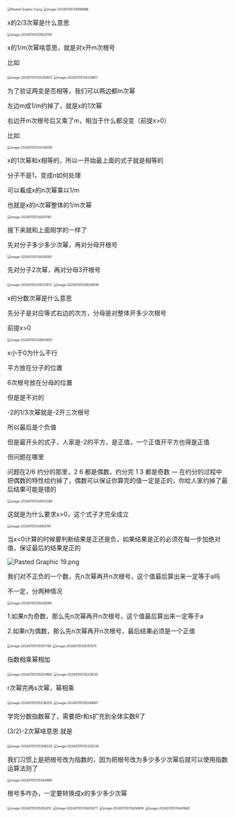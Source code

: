<img src="/Users/yuebinghui/Documents/program/github/note/images/image-20240705133834723.png" alt="Pasted Graphic 5.png" style="zoom:50%;" />

<img src="/Users/yuebinghui/Documents/program/github/note/images/image-20240705133856886.png" alt="image-20240705133856886" style="zoom:50%;" />

x的2/3次幂是什么意思



<img src="/Users/yuebinghui/Documents/program/github/note/images/image-20240705133924705.png" alt="image-20240705133924705" style="zoom:50%;" />

x的1/m次幂啥意思，就是对x开m次根号



 比如

<img src="/Users/yuebinghui/Documents/program/github/note/images/image-20240705134255653.png" alt="image-20240705134255653" style="zoom:50%;" />



<img src="/Users/yuebinghui/Documents/program/github/note/images/image-20240705134329611.png" alt="image-20240705134329611" style="zoom:50%;" />

为了验证两变是否相等，我们可以两边都m次幂

左边m成1/m约掉了，就是x的1次幂

右边开m次根号后又乘了m，相当于什么都没变（前提x>0）

比如

<img src="/Users/yuebinghui/Documents/program/github/note/images/image-20240705134344092.png" alt="image-20240705134344092" style="zoom:50%;" />

x的1次幂和x相等的，所以一开始最上面的式子就是相等的



分子不是1，变成n如何处理

可以看成x的n次幂乘以1/m

也就是x的n次幂整体的1/m次幂

<img src="/Users/yuebinghui/Documents/program/github/note/images/image-20240705134401190.png" alt="image-20240705134401190" style="zoom:50%;" />



接下来就和上面刚学的一样了

先对分子多少多少次幂，再对分母开根号

<img src="/Users/yuebinghui/Documents/program/github/note/images/image-20240705134439381.png" alt="image-20240705134439381" style="zoom:50%;" />



先对分子2次幂，再对分母3开根号

 <img src="/Users/yuebinghui/Documents/program/github/note/images/image-20240705134537872.png" alt="image-20240705134537872" style="zoom:50%;" />



<img src="/Users/yuebinghui/Documents/program/github/note/images/image-20240705134628939.png" alt="image-20240705134628939" style="zoom:50%;" />

x的分数次幂是什么意思

先分子是对应等式右边的次方，分母是对整体开多少次根号

前提x>0



<img src="/Users/yuebinghui/Documents/program/github/note/images/image-20240705134653850.png" alt="image-20240705134653850" style="zoom:50%;" />

x小于0为什么不行

平方放在分子的位置

6次根号放在分母的位置

但是是不对的

-2的1/3次幂就是-2开三次根号

所以最后是个负值

但是最开头的式子，人家是-2的平方，是正值，一个正值开平方也得是正值

但问题在哪里

问题在2/6 约分的那里，2 6 都是偶数，约分完 1 3 都是奇数 — 在约分的过程中把偶数的特性给约掉了，偶数可以保证你算完的值一定是正的，你给人家约掉了最后结果可能是错的



<img src="/Users/yuebinghui/Documents/program/github/note/images/image-20240705134933369.png" alt="image-20240705134933369" style="zoom:50%;" />

这就是为什么要求x>0，这个式子才完全成立



<img src="/Users/yuebinghui/Documents/program/github/note/images/image-20240705134953191.png" alt="image-20240705134953191" style="zoom:50%;" />

当x<0计算的时候要判断结果是正还是负，如果结果是正的必须在每一步加绝对值，保证最后的结果是正的



![Pasted Graphic 19.png](blob:file:///a5b3bbc1-1a81-4faa-95d2-c8d574e6679c)

我们对不正负的一个数，先n次幂再开n次根号，这个值最后算出来一定等于a吗

不一定，分两种情况



<img src="/Users/yuebinghui/Documents/program/github/note/images/image-20240705135026189.png" alt="image-20240705135026189" style="zoom:50%;" />

1.如果n为奇数，那么先n次幂再开n次根号，这个值最后算出来一定等于a

2.如果n为偶数，那么先n次幂再开n次根号，最后结果必须是一个正值



<img src="/Users/yuebinghui/Documents/program/github/note/images/image-20240705135107749.png" alt="image-20240705135107749" style="zoom:50%;" />

<img src="/Users/yuebinghui/Documents/program/github/note/images/image-20240705135147075.png" alt="image-20240705135147075" style="zoom:50%;" />

指数相乘幂相加

<img src="/Users/yuebinghui/Documents/program/github/note/images/image-20240705135203992.png" alt="image-20240705135203992" style="zoom:50%;" />



<img src="/Users/yuebinghui/Documents/program/github/note/images/image-20240705135226130.png" alt="image-20240705135226130" style="zoom:50%;" />

r次幂完再s次幂，幂相乘



<img src="/Users/yuebinghui/Documents/program/github/note/images/image-20240705135238205.png" alt="image-20240705135238205" style="zoom:50%;" />



<img src="/Users/yuebinghui/Documents/program/github/note/images/image-20240705135249901.png" alt="image-20240705135249901" style="zoom:50%;" />

学完分数指数幂了，需要把r和s扩充到全体实数R了



(3/2)-2次幂啥意思 就是

<img src="/Users/yuebinghui/Documents/program/github/note/images/image-20240705135306228.png" alt="image-20240705135306228" style="zoom:50%;" />



<img src="/Users/yuebinghui/Documents/program/github/note/images/image-20240705135329239.png" alt="image-20240705135329239" style="zoom:50%;" />





我们习惯上是把根号改为指数的，因为把根号改为多少多少次幂后就可以使用指数运算法则了

<img src="/Users/yuebinghui/Documents/program/github/note/images/image-20240705135344965.png" alt="image-20240705135344965" style="zoom:50%;" />



根号多咋办，一定要转换成x的多少多少次幂

<img src="/Users/yuebinghui/Documents/program/github/note/images/image-20240705135354210.png" alt="image-20240705135354210" style="zoom:50%;" />



<img src="/Users/yuebinghui/Documents/program/github/note/images/image-20240705135405277.png" alt="image-20240705135405277" style="zoom:50%;" />

<img src="/Users/yuebinghui/Documents/program/github/note/images/image-20240705135458818.png" alt="image-20240705135458818" text-align='end' style="zoom:50%;" />

<img src="/Users/yuebinghui/Documents/program/github/note/images/image-20240705135441640.png" alt="image-20240705135441640" style="zoom:50%;" />
